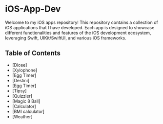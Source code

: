 # iOS-App-Dev
Welcome to my iOS apps repository! This repository contains a collection of iOS applications that I have developed. Each app is designed to showcase different functionalities and features of the iOS development ecosystem, leveraging Swift, UIKit/SwiftUI, and various iOS frameworks.


## Table of Contents
* [Dicee]
* [Xylophone]
* [Egg Timer] 
* [Destini]
* [Egg Timer]  
* [Tipsy]
* [Quizzler]
* [Magic 8 Ball]
* [Calculator]
* [BMI calculator]
* [Weather]


